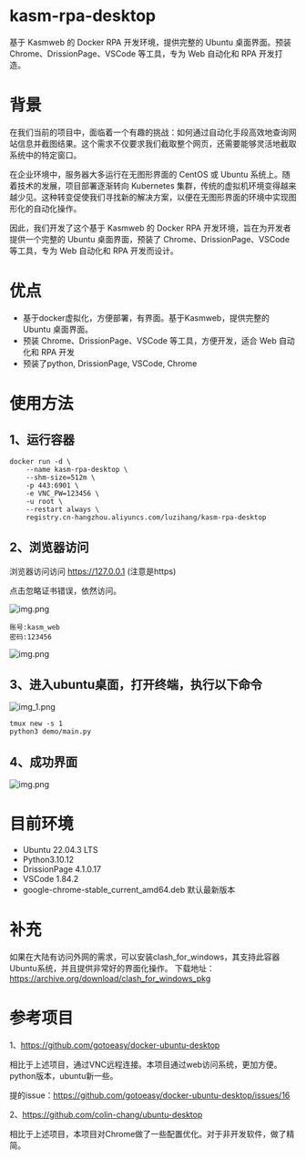 # kasm-rpa-desktop

基于 Kasmweb 的 Docker RPA 开发环境，提供完整的 Ubuntu 桌面界面。预装 Chrome、DrissionPage、VSCode 等工具，专为 Web 自动化和 RPA 开发打造。

# 背景

在我们当前的项目中，面临着一个有趣的挑战：如何通过自动化手段高效地查询网站信息并截图结果。这个需求不仅要求我们截取整个网页，还需要能够灵活地截取系统中的特定窗口。

在企业环境中，服务器大多运行在无图形界面的 CentOS 或 Ubuntu 系统上。随着技术的发展，项目部署逐渐转向 Kubernetes 集群，传统的虚拟机环境变得越来越少见。这种转变促使我们寻找新的解决方案，以便在无图形界面的环境中实现图形化的自动化操作。

因此，我们开发了这个基于 Kasmweb 的 Docker RPA 开发环境，旨在为开发者提供一个完整的 Ubuntu 桌面界面，预装了 Chrome、DrissionPage、VSCode 等工具，专为 Web 自动化和 RPA 开发而设计。

# 优点

- 基于docker虚拟化，方便部署，有界面。基于Kasmweb，提供完整的 Ubuntu 桌面界面。
- 预装 Chrome、DrissionPage、VSCode 等工具，方便开发，适合 Web 自动化和 RPA 开发
- 预装了python, DrissionPage, VSCode, Chrome

# 使用方法

## 1、运行容器

```
docker run -d \
    --name kasm-rpa-desktop \
    --shm-size=512m \
    -p 443:6901 \
    -e VNC_PW=123456 \
    -u root \
    --restart always \
    registry.cn-hangzhou.aliyuncs.com/luzihang/kasm-rpa-desktop
```

## 2、浏览器访问

浏览器访问访问 https://127.0.0.1 (注意是https)

点击忽略证书错误，依然访问。

![img.png](imgs/chrome1.png)

```
账号:kasm_web
密码:123456
```

![img.png](imgs/chrome2.png)

## 3、进入ubuntu桌面，打开终端，执行以下命令

![img_1.png](imgs/img_1.png)

```
tmux new -s 1
python3 demo/main.py
```

## 4、成功界面

![img.png](imgs/img.png)

# 目前环境

- Ubuntu 22.04.3 LTS
- Python3.10.12
- DrissionPage 4.1.0.17
- VSCode 1.84.2
- google-chrome-stable_current_amd64.deb 默认最新版本

# 补充
如果在大陆有访问外网的需求，可以安装clash_for_windows，其支持此容器Ubuntu系统，并且提供非常好的界面化操作。
下载地址：https://archive.org/download/clash_for_windows_pkg

# 参考项目

1、https://github.com/gotoeasy/docker-ubuntu-desktop

相比于上述项目，通过VNC远程连接。本项目通过web访问系统，更加方便。python版本，ubuntu新一些。

提的issue：https://github.com/gotoeasy/docker-ubuntu-desktop/issues/16

2、https://github.com/colin-chang/ubuntu-desktop

相比于上述项目，本项目对Chrome做了一些配置优化。对于非开发软件，做了精简。



